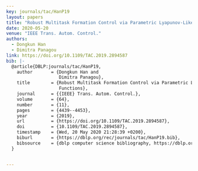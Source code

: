 ```yaml
---
key: journals/tac/HanP19
layout: papers
title: "Robust Multitask Formation Control via Parametric Lyapunov-Like Barrier Functions."
date: 2020-05-20
venue: "IEEE Trans. Autom. Control."
authors:
  - Dongkun Han
  - Dimitra Panagou
link: https://doi.org/10.1109/TAC.2019.2894587
bib: |-
  @article{DBLP:journals/tac/HanP19,
    author       = {Dongkun Han and
                    Dimitra Panagou},
    title        = {Robust Multitask Formation Control via Parametric Lyapunov-Like Barrier
                    Functions},
    journal      = {{IEEE} Trans. Autom. Control.},
    volume       = {64},
    number       = {11},
    pages        = {4439--4453},
    year         = {2019},
    url          = {https://doi.org/10.1109/TAC.2019.2894587},
    doi          = {10.1109/TAC.2019.2894587},
    timestamp    = {Wed, 20 May 2020 21:28:39 +0200},
    biburl       = {https://dblp.org/rec/journals/tac/HanP19.bib},
    bibsource    = {dblp computer science bibliography, https://dblp.org}
  }


---
```

